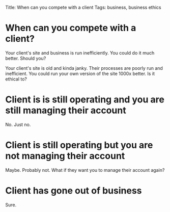 Title: When can you compete with a client
Tags: business, business ethics

# When can you compete with a client?

Your client's site and business is run inefficiently. You could do it much better. Should you?

Your client's site is old and kinda janky. Their processes are poorly run and inefficient. You could run your own version of the site 1000x better. Is it ethical to?

# Client is is still operating and you are still managing their account
No. Just no.

# Client is still operating but you are not managing their account
Maybe. Probably not.
What if they want you to manage their account again?

# Client has gone out of business
Sure.
